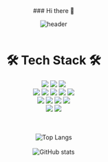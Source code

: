<div align="center">
### Hi there 👋

![header](https://capsule-render.vercel.app/api?type=venom&color=auto&height=250&section=header&text=Welcome%20to%20Serim's%20GitHub👋&fontSize=55&animation=fadeIn)
<br/>
<br/>
<h1>🛠 Tech Stack 🛠</h1>
<img src="https://img.shields.io/badge/html5-E34F26?style=for-the-badge&logo=html5&logoColor=white">
<img src="https://img.shields.io/badge/CSS3-1572B6?style=for-the-badge&logo=CSS3&logoColor=white">
<img src="https://img.shields.io/badge/javascript-F7DF1E?style=for-the-badge&logo=javascript&logoColor=white"><br/>
<img src="https://img.shields.io/badge/jquery-0769AD?style=for-the-badge&logo=jquery&logoColor=white">
<img src="https://img.shields.io/badge/react-61DAFB?style=for-the-badge&logo=react&logoColor=white">
<img src="https://img.shields.io/badge/styledcomponents-DB7093?style=for-the-badge&logo=styledcomponents&logoColor=white">
<img src="https://img.shields.io/badge/fontawesome-538DD7?style=for-the-badge&logo=fontawesome&logoColor=white">
<img src="https://img.shields.io/badge/npm-CB3837?style=for-the-badge&logo=npm&logoColor=white"><br/>
<img src="https://img.shields.io/badge/figma-F24E1E?style=for-the-badge&logo=figma&logoColor=white">
<img src="https://img.shields.io/badge/adobexd-FF61F6?style=for-the-badge&logo=adobexd&logoColor=white">
<img src="https://img.shields.io/badge/adobephotoshop-31A8FF?style=for-the-badge&logo=adobephotoshop&logoColor=white">
<img src="https://img.shields.io/badge/adobeillustrator-FF9A00?style=for-the-badge&logo=adobeillustrator&logoColor=white"><br/>
<img src="https://img.shields.io/badge/git-F05032?style=for-the-badge&logo=git&logoColor=white">
<img src="https://img.shields.io/badge/github-181717?style=for-the-badge&logo=github&logoColor=white">
<br/>
<br/>
<br/>

![Top Langs](https://github-readme-stats.vercel.app/api/top-langs/?username=ss133600&layout=compact) <br/>
<br/>
![GitHub stats](https://github-readme-stats.vercel.app/api?username=ss133600&count_private=true&show_icons=true&theme=solarized-light)

</div>
